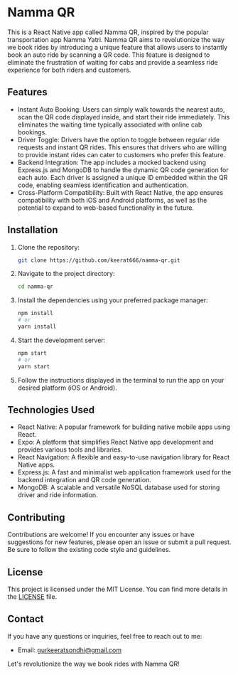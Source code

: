 # Namma QR

This is a React Native app called Namma QR, inspired by the popular transportation app Namma Yatri. Namma QR aims to revolutionize the way we book rides by introducing a unique feature that allows users to instantly book an auto ride by scanning a QR code. This feature is designed to eliminate the frustration of waiting for cabs and provide a seamless ride experience for both riders and customers.

## Features

- Instant Auto Booking: Users can simply walk towards the nearest auto, scan the QR code displayed inside, and start their ride immediately. This eliminates the waiting time typically associated with online cab bookings.
- Driver Toggle: Drivers have the option to toggle between regular ride requests and instant QR rides. This ensures that drivers who are willing to provide instant rides can cater to customers who prefer this feature.
- Backend Integration: The app includes a mocked backend using Express.js and MongoDB to handle the dynamic QR code generation for each auto. Each driver is assigned a unique ID embedded within the QR code, enabling seamless identification and authentication.
- Cross-Platform Compatibility: Built with React Native, the app ensures compatibility with both iOS and Android platforms, as well as the potential to expand to web-based functionality in the future.

## Installation

1. Clone the repository:

   ```bash
   git clone https://github.com/keerat666/namma-qr.git
   ```

2. Navigate to the project directory:

   ```bash
   cd namma-qr
   ```

3. Install the dependencies using your preferred package manager:

   ```bash
   npm install
   # or
   yarn install
   ```

4. Start the development server:

   ```bash
   npm start
   # or
   yarn start
   ```

5. Follow the instructions displayed in the terminal to run the app on your desired platform (iOS or Android).

## Technologies Used

- React Native: A popular framework for building native mobile apps using React.
- Expo: A platform that simplifies React Native app development and provides various tools and libraries.
- React Navigation: A flexible and easy-to-use navigation library for React Native apps.
- Express.js: A fast and minimalist web application framework used for the backend integration and QR code generation.
- MongoDB: A scalable and versatile NoSQL database used for storing driver and ride information.

## Contributing

Contributions are welcome! If you encounter any issues or have suggestions for new features, please open an issue or submit a pull request. Be sure to follow the existing code style and guidelines.

## License

This project is licensed under the MIT License. You can find more details in the [LICENSE](LICENSE) file.

## Contact

If you have any questions or inquiries, feel free to reach out to me:

- Email: [gurkeeratsondhi@gmail.com](mailto:gurkeeratsondhi@gmail.com])

Let's revolutionize the way we book rides with Namma QR!
